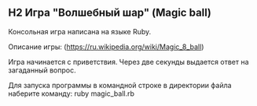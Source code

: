 ## H2 Игра "Волшебный шар" (Magic ball)

Консольная игра написана на языке Ruby.

Описание игры: (https://ru.wikipedia.org/wiki/Magic_8_ball)

Игра начинается с приветствия. Через две секунды выдается ответ на загаданный вопрос. 

Для запуска программы в командной строке в директории файла наберите команду:
ruby magic_ball.rb
